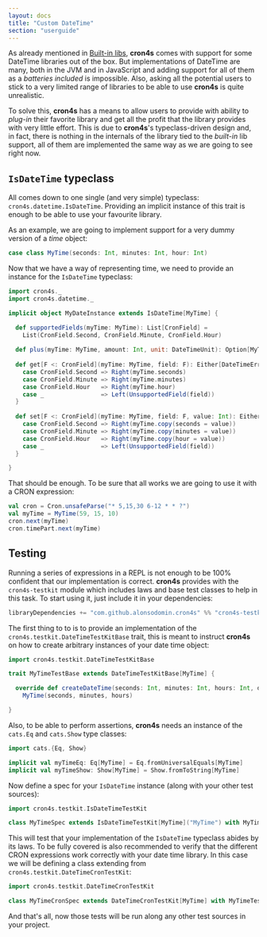 ```yaml
---
layout: docs
title: "Custom DateTime"
section: "userguide"
---
```


As already mentioned in [Built-in libs](builtin_libs.md), **cron4s** comes with support for some DateTime libraries
out of the box. But implementations of DateTime are many, both in the JVM and in JavaScript and adding support for all
of them as a _batteries included_ is impossible. Also, asking all the potential users to stick to a very limited range
of libraries to be able to use **cron4s** is quite unrealistic.

To solve this, **cron4s** has a means to allow users to provide with ability to _plug-in_ their favorite library and
get all the profit that the library provides with very little effort. This is due to **cron4s**'s typeclass-driven
design and, in fact, there is nothing in the internals of the library tied to the _built-in_ lib support, all of them
are implemented the same way as we are going to see right now.

## `IsDateTime` typeclass

All comes down to one single (and very simple) typeclass: `cron4s.datetime.IsDateTime`. Providing an implicit instance
of this trait is enough to be able to use your favourite library.

As an example, we are going to implement support for a very dummy version of a _time_ object:

```scala mdoc:silent
case class MyTime(seconds: Int, minutes: Int, hour: Int)
```

Now that we have a way of representing time, we need to provide an instance for the `IsDateTime` typeclass:

```scala mdoc:silent
import cron4s._
import cron4s.datetime._

implicit object MyDateInstance extends IsDateTime[MyTime] {

  def supportedFields(myTime: MyTime): List[CronField] =
    List(CronField.Second, CronField.Minute, CronField.Hour)
  
  def plus(myTime: MyTime, amount: Int, unit: DateTimeUnit): Option[MyTime] = None
  
  def get[F <: CronField](myTime: MyTime, field: F): Either[DateTimeError, Int] = field match {
    case CronField.Second => Right(myTime.seconds)
    case CronField.Minute => Right(myTime.minutes)
    case CronField.Hour   => Right(myTime.hour)
    case _                => Left(UnsupportedField(field))
  }
  
  def set[F <: CronField](myTime: MyTime, field: F, value: Int): Either[DateTimeError, MyTime] = field match {
    case CronField.Second => Right(myTime.copy(seconds = value))
    case CronField.Minute => Right(myTime.copy(minutes = value))
    case CronField.Hour   => Right(myTime.copy(hour = value))
    case _                => Left(UnsupportedField(field))
  }

}
```

That should be enough. To be sure that all works we are going to use it with a CRON expression:

```scala mdoc
val cron = Cron.unsafeParse("* 5,15,30 6-12 * * ?")
val myTime = MyTime(59, 15, 10)
cron.next(myTime)
cron.timePart.next(myTime)
```

## Testing

Running a series of expressions in a REPL is not enough to be 100% confident that our implementation is correct.
**cron4s** provides with the `cron4s-testkit` module which includes laws and base test classes to help in this task.
To start using it, just include it in your dependencies:

```scala
libraryDependencies += "com.github.alonsodomin.cron4s" %% "cron4s-testkit" % "{{site.cron4sVersion}}" % Test
```

The first thing to to is to provide an implementation of the `cron4s.testkit.DateTimeTestKitBase` trait, this
is meant to instruct **cron4s** on how to create arbitrary instances of your date time object:
 
```scala mdoc:silent
import cron4s.testkit.DateTimeTestKitBase

trait MyTimeTestBase extends DateTimeTestKitBase[MyTime] {

  override def createDateTime(seconds: Int, minutes: Int, hours: Int, dayOfMonth: Int, month: Int, year: Int): MyTime =
    MyTime(seconds, minutes, hours)

}
```

Also, to be able to perform assertions, **cron4s** needs an instance of the `cats.Eq` and `cats.Show` type classes:

```scala mdoc:silent
import cats.{Eq, Show}

implicit val myTimeEq: Eq[MyTime] = Eq.fromUniversalEquals[MyTime]
implicit val myTimeShow: Show[MyTime] = Show.fromToString[MyTime]
```

Now define a spec for your `IsDateTime` instance (along with your other test sources):

```scala mdoc:silent
import cron4s.testkit.IsDateTimeTestKit

class MyTimeSpec extends IsDateTimeTestKit[MyTime]("MyTime") with MyTimeTestBase
```

This will test that your implementation of the `IsDateTime` typeclass abides by its laws. To be fully covered is also
recommended to verify that the different CRON expressions work correctly with your date time library. In this case
we will be defining a class extending from `cron4s.testkit.DateTimeCronTestKit`:

```scala mdoc:silent
import cron4s.testkit.DateTimeCronTestKit

class MyTimeCronSpec extends DateTimeCronTestKit[MyTime] with MyTimeTestBase
```

And that's all, now those tests will be run along any other test sources in your project.